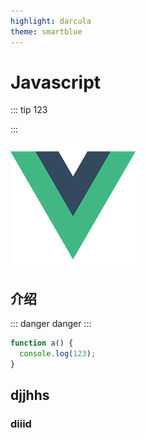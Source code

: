 ```yaml
---
highlight: darcula
theme: smartblue
---
```


# Javascript

::: tip
123

:::

![An image](/logo.png)

## 介绍

::: danger
danger
:::

```javascript
function a() {
  console.log(123);
}
```

## djjhhs

### diiid
